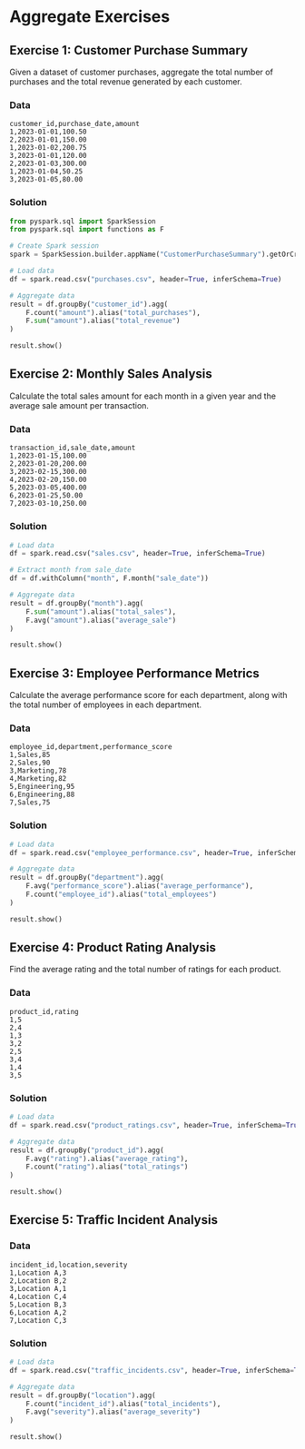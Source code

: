 # Aggregate Exercises

## Exercise 1: Customer Purchase Summary

Given a dataset of customer purchases, aggregate the total number of purchases and the total revenue generated by each customer.

### Data

```
customer_id,purchase_date,amount
1,2023-01-01,100.50
2,2023-01-01,150.00
1,2023-01-02,200.75
3,2023-01-01,120.00
2,2023-01-03,300.00
1,2023-01-04,50.25
3,2023-01-05,80.00
```

### Solution

```python
from pyspark.sql import SparkSession
from pyspark.sql import functions as F

# Create Spark session
spark = SparkSession.builder.appName("CustomerPurchaseSummary").getOrCreate()

# Load data
df = spark.read.csv("purchases.csv", header=True, inferSchema=True)

# Aggregate data
result = df.groupBy("customer_id").agg(
    F.count("amount").alias("total_purchases"),
    F.sum("amount").alias("total_revenue")
)

result.show()
```

## Exercise 2: Monthly Sales Analysis

Calculate the total sales amount for each month in a given year and the average sale amount per transaction.

### Data

```
transaction_id,sale_date,amount
1,2023-01-15,100.00
2,2023-01-20,200.00
3,2023-02-15,300.00
4,2023-02-20,150.00
5,2023-03-05,400.00
6,2023-01-25,50.00
7,2023-03-10,250.00
```

### Solution

```python
# Load data
df = spark.read.csv("sales.csv", header=True, inferSchema=True)

# Extract month from sale_date
df = df.withColumn("month", F.month("sale_date"))

# Aggregate data
result = df.groupBy("month").agg(
    F.sum("amount").alias("total_sales"),
    F.avg("amount").alias("average_sale")
)

result.show()
```

## Exercise 3: Employee Performance Metrics

Calculate the average performance score for each department, along with the total number of employees in each department.

### Data

```
employee_id,department,performance_score
1,Sales,85
2,Sales,90
3,Marketing,78
4,Marketing,82
5,Engineering,95
6,Engineering,88
7,Sales,75
```

### Solution

```python
# Load data
df = spark.read.csv("employee_performance.csv", header=True, inferSchema=True)

# Aggregate data
result = df.groupBy("department").agg(
    F.avg("performance_score").alias("average_performance"),
    F.count("employee_id").alias("total_employees")
)

result.show()
```

## Exercise 4: Product Rating Analysis

Find the average rating and the total number of ratings for each product.

### Data

```
product_id,rating
1,5
2,4
1,3
3,2
2,5
3,4
1,4
3,5
```

### Solution

```python
# Load data
df = spark.read.csv("product_ratings.csv", header=True, inferSchema=True)

# Aggregate data
result = df.groupBy("product_id").agg(
    F.avg("rating").alias("average_rating"),
    F.count("rating").alias("total_ratings")
)

result.show()
```

## Exercise 5: Traffic Incident Analysis

### Data

```
incident_id,location,severity
1,Location A,3
2,Location B,2
3,Location A,1
4,Location C,4
5,Location B,3
6,Location A,2
7,Location C,3
```

### Solution

```python
# Load data
df = spark.read.csv("traffic_incidents.csv", header=True, inferSchema=True)

# Aggregate data
result = df.groupBy("location").agg(
    F.count("incident_id").alias("total_incidents"),
    F.avg("severity").alias("average_severity")
)

result.show()
```
